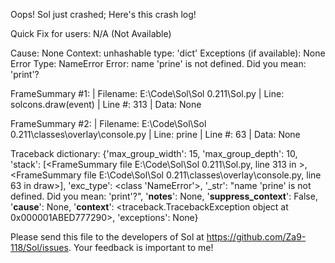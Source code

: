 Oops! Sol just crashed;
Here's this crash log!

Quick Fix for users: N/A (Not Available)

Cause: None
Context: unhashable type: 'dict'
Exceptions (if available): None
Error Type: NameError
Error: name 'prine' is not defined. Did you mean: 'print'?

FrameSummary #1:
  | Filename: E:\Code\Sol\Sol 0.211\Sol.py
  | Line: solcons.draw(event)
  | Line #: 313
  | Data: None

FrameSummary #2:
  | Filename: E:\Code\Sol\Sol 0.211\classes\overlay\console.py
  | Line: prine
  | Line #: 63
  | Data: None

Traceback dictionary: {'max_group_width': 15, 'max_group_depth': 10, 'stack': [<FrameSummary file E:\Code\Sol\Sol 0.211\Sol.py, line 313 in <module>>, <FrameSummary file E:\Code\Sol\Sol 0.211\classes\overlay\console.py, line 63 in draw>], 'exc_type': <class 'NameError'>, '_str': "name 'prine' is not defined. Did you mean: 'print'?", '__notes__': None, '__suppress_context__': False, '__cause__': None, '__context__': <traceback.TracebackException object at 0x000001ABED777290>, 'exceptions': None}


Please send this file to the developers of Sol at https://github.com/Za9-118/Sol/issues.
Your feedback is important to me!